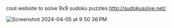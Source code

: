 cool website to solve 9x9 sudoku puzzles http://sudokusolve.net/

![Screenshot 2024-04-05 at 9 50 36 PM](https://github.com/saladpalad/sudoku-solver-backtracking/assets/59659804/dbb40e19-37e6-4bb9-aba8-a7ae4fe04383)

